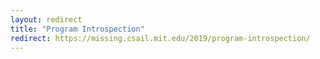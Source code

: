 ```yaml
---
layout: redirect
title: "Program Introspection"
redirect: https://missing.csail.mit.edu/2019/program-introspection/
---
```

